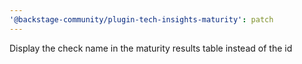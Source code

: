 ```yaml
---
'@backstage-community/plugin-tech-insights-maturity': patch
---
```


Display the check name in the maturity results table instead of the id

